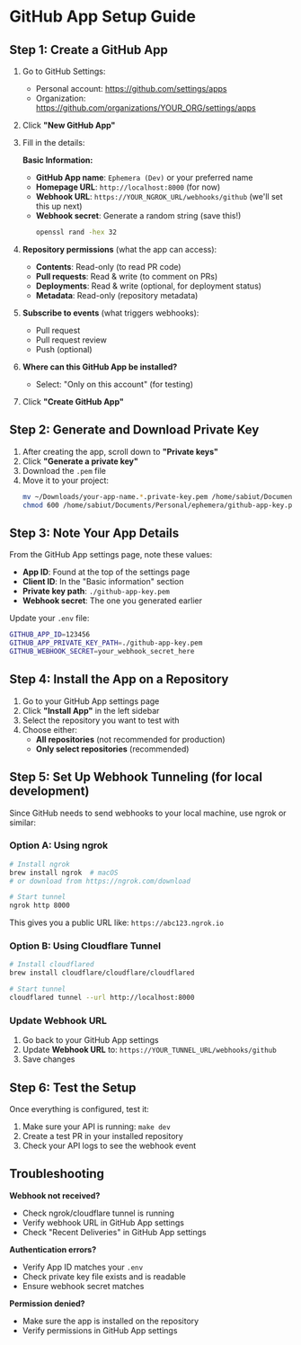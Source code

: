 # GitHub App Setup Guide

## Step 1: Create a GitHub App

1. Go to GitHub Settings:
   - Personal account: https://github.com/settings/apps
   - Organization: https://github.com/organizations/YOUR_ORG/settings/apps

2. Click **"New GitHub App"**

3. Fill in the details:

   **Basic Information:**
   - **GitHub App name**: `Ephemera (Dev)` or your preferred name
   - **Homepage URL**: `http://localhost:8000` (for now)
   - **Webhook URL**: `https://YOUR_NGROK_URL/webhooks/github` (we'll set this up next)
   - **Webhook secret**: Generate a random string (save this!)
     ```bash
     openssl rand -hex 32
     ```

4. **Repository permissions** (what the app can access):
   - **Contents**: Read-only (to read PR code)
   - **Pull requests**: Read & write (to comment on PRs)
   - **Deployments**: Read & write (optional, for deployment status)
   - **Metadata**: Read-only (repository metadata)

5. **Subscribe to events** (what triggers webhooks):
   -  Pull request
   -  Pull request review
   -  Push (optional)

6. **Where can this GitHub App be installed?**
   - Select: "Only on this account" (for testing)

7. Click **"Create GitHub App"**

## Step 2: Generate and Download Private Key

1. After creating the app, scroll down to **"Private keys"**
2. Click **"Generate a private key"**
3. Download the `.pem` file
4. Move it to your project:
   ```bash
   mv ~/Downloads/your-app-name.*.private-key.pem /home/sabiut/Documents/Personal/ephemera/github-app-key.pem
   chmod 600 /home/sabiut/Documents/Personal/ephemera/github-app-key.pem
   ```

## Step 3: Note Your App Details

From the GitHub App settings page, note these values:

- **App ID**: Found at the top of the settings page
- **Client ID**: In the "Basic information" section
- **Private key path**: `./github-app-key.pem`
- **Webhook secret**: The one you generated earlier

Update your `.env` file:
```bash
GITHUB_APP_ID=123456
GITHUB_APP_PRIVATE_KEY_PATH=./github-app-key.pem
GITHUB_WEBHOOK_SECRET=your_webhook_secret_here
```

## Step 4: Install the App on a Repository

1. Go to your GitHub App settings page
2. Click **"Install App"** in the left sidebar
3. Select the repository you want to test with
4. Choose either:
   - **All repositories** (not recommended for production)
   - **Only select repositories** (recommended)

## Step 5: Set Up Webhook Tunneling (for local development)

Since GitHub needs to send webhooks to your local machine, use ngrok or similar:

### Option A: Using ngrok
```bash
# Install ngrok
brew install ngrok  # macOS
# or download from https://ngrok.com/download

# Start tunnel
ngrok http 8000
```

This gives you a public URL like: `https://abc123.ngrok.io`

### Option B: Using Cloudflare Tunnel
```bash
# Install cloudflared
brew install cloudflare/cloudflare/cloudflared

# Start tunnel
cloudflared tunnel --url http://localhost:8000
```

### Update Webhook URL
1. Go back to your GitHub App settings
2. Update **Webhook URL** to: `https://YOUR_TUNNEL_URL/webhooks/github`
3. Save changes

## Step 6: Test the Setup

Once everything is configured, test it:

1. Make sure your API is running: `make dev`
2. Create a test PR in your installed repository
3. Check your API logs to see the webhook event

## Troubleshooting

**Webhook not received?**
- Check ngrok/cloudflare tunnel is running
- Verify webhook URL in GitHub App settings
- Check "Recent Deliveries" in GitHub App settings

**Authentication errors?**
- Verify App ID matches your `.env`
- Check private key file exists and is readable
- Ensure webhook secret matches

**Permission denied?**
- Make sure the app is installed on the repository
- Verify permissions in GitHub App settings
